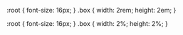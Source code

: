 <!-- Problem -->
:root {
    font-size: 16px;
}
.box {
    width: 2rem;
    height: 2em;
}


<!-- Sol -->
<!-- Used % for width and height will fix the problem and it it better to use % for widths and heights-->
:root {
    font-size: 16px;
}
.box {
    width: 2%;
    height: 2%;
}

